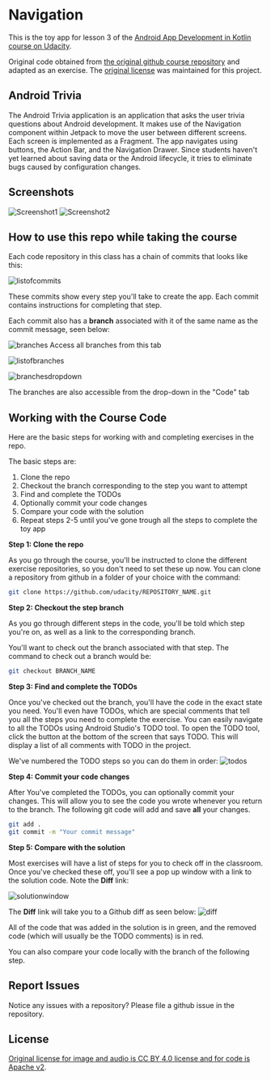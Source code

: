 # Navigation

This is the toy app for lesson 3 of the [Android App Development in Kotlin course on Udacity](https://www.udacity.com/course/developing-android-apps-with-kotlin--ud9012).

Original code obtained from [the original github course repository](https://github.com/udacity/andfun-kotlin-android-trivia/tree/starter-code) and adapted as an exercise. 
The [original license](/third-party/andfun-kotlin-android-trivia/LICENSE.txt) was maintained for this project.

## Android Trivia 

The Android Trivia application is an application that asks the user trivia questions about Android development.  It makes use of the Navigation component within Jetpack to move the user between different screens.  Each screen is implemented as a Fragment.
The app navigates using buttons, the Action Bar, and the Navigation Drawer.
Since students haven't yet learned about saving data or the Android lifecycle, it tries to eliminate bugs caused by configuration changes. 

## Screenshots

![Screenshot1](screenshots/screen_1.png) ![Screenshot2](screenshots/screen_2.png)

## How to use this repo while taking the course


Each code repository in this class has a chain of commits that looks like this:

![listofcommits](https://d17h27t6h515a5.cloudfront.net/topher/2017/March/58befe2e_listofcommits/listofcommits.png)

These commits show every step you'll take to create the app. Each commit contains instructions for completing that step.

Each commit also has a **branch** associated with it of the same name as the commit message, seen below:

![branches](https://d17h27t6h515a5.cloudfront.net/topher/2017/April/590390fe_branches-ud855/branches-ud855.png
)
Access all branches from this tab

![listofbranches](https://d17h27t6h515a5.cloudfront.net/topher/2017/March/58befe76_listofbranches/listofbranches.png
)


![branchesdropdown](https://d17h27t6h515a5.cloudfront.net/topher/2017/April/590391a3_branches-dropdown-ud855/branches-dropdown-ud855.png
)

The branches are also accessible from the drop-down in the "Code" tab


## Working with the Course Code

Here are the basic steps for working with and completing exercises in the repo.

The basic steps are:

1. Clone the repo
2. Checkout the branch corresponding to the step you want to attempt
3. Find and complete the TODOs
4. Optionally commit your code changes
5. Compare your code with the solution
6. Repeat steps 2-5 until you've gone trough all the steps to complete the toy app


**Step 1: Clone the repo**

As you go through the course, you'll be instructed to clone the different exercise repositories, so you don't need to set these up now. You can clone a repository from github in a folder of your choice with the command:

```bash
git clone https://github.com/udacity/REPOSITORY_NAME.git
```

**Step 2: Checkout the step branch**

As you go through different steps in the code, you'll be told which step you're on, as well as a link to the corresponding branch.

You'll want to check out the branch associated with that step. The command to check out a branch would be:

```bash
git checkout BRANCH_NAME
```

**Step 3: Find and complete the TODOs**

Once you've checked out the branch, you'll have the code in the exact state you need. You'll even have TODOs, which are special comments that tell you all the steps you need to complete the exercise. You can easily navigate to all the TODOs using Android Studio's TODO tool. To open the TODO tool, click the button at the bottom of the screen that says TODO. This will display a list of all comments with TODO in the project. 

We've numbered the TODO steps so you can do them in order:
![todos](https://d17h27t6h515a5.cloudfront.net/topher/2017/March/58bf00e7_todos/todos.png
)

**Step 4: Commit your code changes**

After You've completed the TODOs, you can optionally commit your changes. This will allow you to see the code you wrote whenever you return to the branch. The following git code will add and save **all** your changes.

```bash
git add .
git commit -m "Your commit message"
```

**Step 5: Compare with the solution**

Most exercises will have a list of steps for you to check off in the classroom. Once you've checked these off, you'll see a pop up window with a link to the solution code. Note the **Diff** link:

![solutionwindow](https://d17h27t6h515a5.cloudfront.net/topher/2017/March/58bf00f9_solutionwindow/solutionwindow.png
)

The **Diff** link will take you to a Github diff as seen below:
![diff](https://d17h27t6h515a5.cloudfront.net/topher/2017/March/58bf0108_diffsceenshot/diffsceenshot.png
)

All of the code that was added in the solution is in green, and the removed code (which will usually be the TODO comments) is in red. 

You can also compare your code locally with the branch of the following step.

## Report Issues
Notice any issues with a repository? Please file a github issue in the repository.

## License

[Original license for image and audio is CC BY 4.0 license and for code is Apache v2](/third-party/andfun-kotlin-android-trivia/LICENSE.txt).

